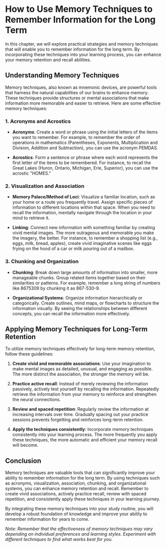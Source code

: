How to Use Memory Techniques to Remember Information for the Long Term
=================================================================================

In this chapter, we will explore practical strategies and memory techniques that will enable you to remember information for the long term. By incorporating these techniques into your learning process, you can enhance your memory retention and recall abilities.

Understanding Memory Techniques
-------------------------------

Memory techniques, also known as mnemonic devices, are powerful tools that harness the natural capabilities of our brains to enhance memory. These techniques provide structures or mental associations that make information more memorable and easier to retrieve. Here are some effective memory techniques:

### 1. Acronyms and Acrostics

* **Acronyms**: Create a word or phrase using the initial letters of the items you want to remember. For example, to remember the order of operations in mathematics (Parentheses, Exponents, Multiplication and Division, Addition and Subtraction), you can use the acronym PEMDAS.

* **Acrostics**: Form a sentence or phrase where each word represents the first letter of the items to be remembered. For instance, to recall the Great Lakes (Huron, Ontario, Michigan, Erie, Superior), you can use the acrostic "HOMES."

### 2. Visualization and Association

* **Memory Palace/Method of Loci**: Visualize a familiar location, such as your home or a route you frequently travel. Assign specific pieces of information to different locations within that space. When you need to recall the information, mentally navigate through the location in your mind to retrieve it.

* **Linking**: Connect new information with something familiar by creating vivid mental images. The more outrageous and memorable you make the imagery, the better. For instance, to remember a shopping list (e.g., eggs, milk, bread, apples), create vivid imaginative scenes like eggs frying on the hood of a car or milk pouring out of a mailbox.

### 3. Chunking and Organization

* **Chunking**: Break down large amounts of information into smaller, more manageable chunks. Group related items together based on their similarities or patterns. For example, remember a long string of numbers like 8675309 by chunking it as 867-530-9.

* **Organizational Systems**: Organize information hierarchically or categorically. Create outlines, mind maps, or flowcharts to structure the information visually. By seeing the relationships between different concepts, you can recall the information more effectively.

Applying Memory Techniques for Long-Term Retention
--------------------------------------------------

To utilize memory techniques effectively for long-term memory retention, follow these guidelines:

1. **Create vivid and memorable associations**: Use your imagination to make mental images as detailed, unusual, and engaging as possible. The more distinct the association, the stronger the memory will be.

2. **Practice active recall**: Instead of merely reviewing the information passively, actively test yourself by recalling the information. Repeatedly retrieve the information from your memory to reinforce and strengthen the neural connections.

3. **Review and spaced repetition**: Regularly review the information at increasing intervals over time. Gradually spacing out your practice sessions prevents forgetting and reinforces long-term retention.

4. **Apply the techniques consistently**: Incorporate memory techniques consistently into your learning process. The more frequently you apply these techniques, the more automatic and efficient your memory recall will become.

Conclusion
----------

Memory techniques are valuable tools that can significantly improve your ability to remember information for the long term. By using techniques such as acronyms, visualization, association, chunking, and organizational systems, you can enhance memory retention and recall. Remember to create vivid associations, actively practice recall, review with spaced repetition, and consistently apply these techniques in your learning journey.

By integrating these memory techniques into your study routine, you will develop a robust foundation of knowledge and improve your ability to remember information for years to come.

*Note: Remember that the effectiveness of memory techniques may vary depending on individual preferences and learning styles. Experiment with different techniques to find what works best for you.*
